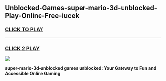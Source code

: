 
## Unblocked-Games-super-mario-3d-unblocked-Play-Online-Free-iucek
<h3>
<a href="https://premium76.site?title=super-mario-3d-unblocked&ref=26A">CLICK TO PLAY</a></h3>
<hr>

<h3>
<a href="https://premium76.site?title=super-mario-3d-unblocked&ref=26A">CLICK 2 PLAY</a>
  
</h3>

<a href="https://premium76.site?title=super-mario-3d-unblocked&ref=26A"><img src="https://clearcache.store/games.png"></a>


**super-mario-3d-unblocked games unblocked: Your Gateway to Fun and Accessible Online Gaming**
